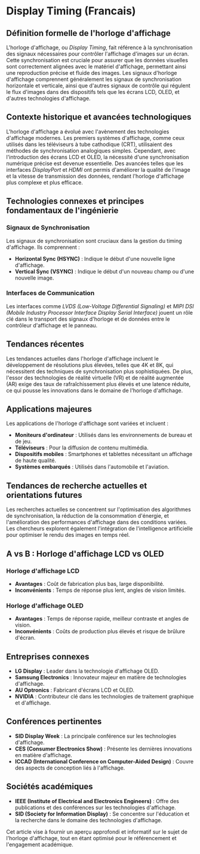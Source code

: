 # Display Timing (Francais)

## Définition formelle de l'horloge d'affichage

L'horloge d'affichage, ou *Display Timing*, fait référence à la synchronisation des signaux nécessaires pour contrôler l'affichage d'images sur un écran. Cette synchronisation est cruciale pour assurer que les données visuelles sont correctement alignées avec le matériel d'affichage, permettant ainsi une reproduction précise et fluide des images. Les signaux d'horloge d'affichage comprennent généralement les signaux de synchronisation horizontale et verticale, ainsi que d'autres signaux de contrôle qui régulent le flux d'images dans des dispositifs tels que les écrans LCD, OLED, et d'autres technologies d'affichage.

## Contexte historique et avancées technologiques

L'horloge d'affichage a évolué avec l'avènement des technologies d'affichage modernes. Les premiers systèmes d'affichage, comme ceux utilisés dans les téléviseurs à tube cathodique (CRT), utilisaient des méthodes de synchronisation analogiques simples. Cependant, avec l'introduction des écrans LCD et OLED, la nécessité d'une synchronisation numérique précise est devenue essentielle. Des avancées telles que les interfaces *DisplayPort* et *HDMI* ont permis d'améliorer la qualité de l'image et la vitesse de transmission des données, rendant l'horloge d'affichage plus complexe et plus efficace.

## Technologies connexes et principes fondamentaux de l'ingénierie

### Signaux de Synchronisation

Les signaux de synchronisation sont cruciaux dans la gestion du timing d'affichage. Ils comprennent :
- **Horizontal Sync (HSYNC)** : Indique le début d'une nouvelle ligne d'affichage.
- **Vertical Sync (VSYNC)** : Indique le début d'un nouveau champ ou d'une nouvelle image.

### Interfaces de Communication

Les interfaces comme *LVDS (Low-Voltage Differential Signaling)* et *MIPI DSI (Mobile Industry Processor Interface Display Serial Interface)* jouent un rôle clé dans le transport des signaux d'horloge et de données entre le contrôleur d'affichage et le panneau.

## Tendances récentes

Les tendances actuelles dans l'horloge d'affichage incluent le développement de résolutions plus élevées, telles que 4K et 8K, qui nécessitent des techniques de synchronisation plus sophistiquées. De plus, l'essor des technologies de réalité virtuelle (VR) et de réalité augmentée (AR) exige des taux de rafraîchissement plus élevés et une latence réduite, ce qui pousse les innovations dans le domaine de l'horloge d'affichage.

## Applications majeures

Les applications de l'horloge d'affichage sont variées et incluent :
- **Moniteurs d'ordinateur** : Utilisés dans les environnements de bureau et de jeu.
- **Téléviseurs** : Pour la diffusion de contenu multimédia.
- **Dispositifs mobiles** : Smartphones et tablettes nécessitant un affichage de haute qualité.
- **Systèmes embarqués** : Utilisés dans l'automobile et l'aviation.

## Tendances de recherche actuelles et orientations futures

Les recherches actuelles se concentrent sur l'optimisation des algorithmes de synchronisation, la réduction de la consommation d'énergie, et l'amélioration des performances d'affichage dans des conditions variées. Les chercheurs explorent également l'intégration de l'intelligence artificielle pour optimiser le rendu des images en temps réel.

## A vs B : Horloge d'affichage LCD vs OLED

### Horloge d'affichage LCD
- **Avantages** : Coût de fabrication plus bas, large disponibilité.
- **Inconvénients** : Temps de réponse plus lent, angles de vision limités.

### Horloge d'affichage OLED
- **Avantages** : Temps de réponse rapide, meilleur contraste et angles de vision.
- **Inconvénients** : Coûts de production plus élevés et risque de brûlure d'écran.

## Entreprises connexes

- **LG Display** : Leader dans la technologie d'affichage OLED.
- **Samsung Electronics** : Innovateur majeur en matière de technologies d'affichage.
- **AU Optronics** : Fabricant d'écrans LCD et OLED.
- **NVIDIA** : Contributeur clé dans les technologies de traitement graphique et d'affichage.

## Conférences pertinentes

- **SID Display Week** : La principale conférence sur les technologies d'affichage.
- **CES (Consumer Electronics Show)** : Présente les dernières innovations en matière d'affichage.
- **ICCAD (International Conference on Computer-Aided Design)** : Couvre des aspects de conception liés à l'affichage.

## Sociétés académiques

- **IEEE (Institute of Electrical and Electronics Engineers)** : Offre des publications et des conférences sur les technologies d'affichage.
- **SID (Society for Information Display)** : Se concentre sur l'éducation et la recherche dans le domaine des technologies d'affichage.

Cet article vise à fournir un aperçu approfondi et informatif sur le sujet de l'horloge d'affichage, tout en étant optimisé pour le référencement et l'engagement académique.
